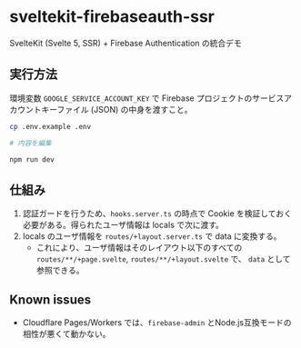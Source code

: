 # sveltekit-firebaseauth-ssr

SvelteKit (Svelte 5, SSR) + Firebase Authentication の統合デモ

## 実行方法

環境変数 `GOOGLE_SERVICE_ACCOUNT_KEY` で Firebase プロジェクトのサービスアカウントキーファイル (JSON) の中身を渡すこと。

```bash
cp .env.example .env

# 内容を編集

npm run dev
```

## 仕組み

1. 認証ガードを行うため、`hooks.server.ts` の時点で Cookie を検証しておく必要がある。得られたユーザ情報は locals で次に渡す。
2. locals のユーザ情報を `routes/+layout.server.ts` で data に変換する。
    - これにより、ユーザ情報はそのレイアウト以下のすべての `routes/**/+page.svelte`, `routes/**/+layout.svelte` で、 `data` として参照できる。


## Known issues

- Cloudflare Pages/Workers では、`firebase-admin` とNode.js互換モードの相性が悪くて動かない。
